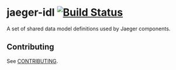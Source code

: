 # jaeger-idl [![Build Status][ci-img]][ci]

A set of shared data model definitions used by Jaeger components.

[ci-img]: https://travis-ci.org/uber/jaeger-idl.svg?branch=master
[ci]: https://travis-ci.org/uber/jaeger-idl

## Contributing

See [CONTRIBUTING](./CONTRIBUTING.md).
